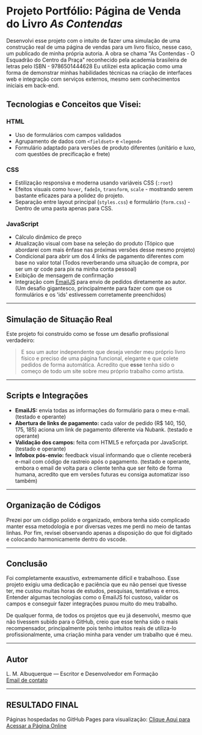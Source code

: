 # Projeto Portfólio: Página de Venda do Livro *As Contendas*

Desenvolvi esse projeto com o intuito de fazer uma simulação de uma construção real de uma página de vendas para um livro físico, nesse caso, um publicado de minha própria autoria. 
A obra se chama "As Contendas - O Esquadrão do Centro da Praça" reconhecido pela academia brasileira de letras pelo ISBN - 9786501444628
Eu utilizei esta aplicação como uma forma de demonstrar minhas habilidades técnicas na criação de interfaces web e integração com serviços externos, mesmo sem conhecimentos iniciais em back-end.



##  Tecnologias e Conceitos que Visei:

### HTML
- Uso de formulários com campos validados
- Agrupamento de dados com `<fieldset>` e `<legend>`
- Formulário adaptado para versões de produto diferentes (unitário e luxo, com questões de precificação e frete)

### CSS
- Estilização responsiva e moderna usando variáveis CSS (`:root`)
- Efeitos visuais como `hover`, `fadeIn`, `transform`, `scale` - mostrando serem bastante eficazes para a polidez do projeto.
- Separação entre layout principal (`styles.css`) e formulário (`form.css`) - Dentro de uma pasta apenas para CSS.

### JavaScript
- Cálculo dinâmico de preço
- Atualização visual com base na seleção do produto (Tópico que abordarei com mais ênfase nas próximas versões desse mesmo projeto)
- Condicional para abrir um dos 4 links de pagamento diferentes com base no valor total (Todos reverberando uma situação de compra, por ser um qr code para pix na minha conta pessoal)
- Exibição de mensagem de confirmação
- Integração com [EmailJS](https://emailjs.com) para envio de pedidos diretamente ao autor. (Um desafio gigantesco, principalmente para fazer com que os formulários e os 'ids' estivessem corretamente preenchidos)

---

## Simulação de Situação Real

Este projeto foi construído como se fosse um desafio profissional verdadeiro:  
> E sou um autor independente que deseja vender meu próprio livro físico e preciso de uma página funcional, elegante e que colete pedidos de forma automática. Acredito que **esse** tenha sido o começo de todo um site sobre meu próprio trabalho como artista.

---

##  Scripts e Integrações

- **EmailJS:** envia todas as informações do formulário para o meu e-mail.  (testado e operante)
- **Abertura de links de pagamento:** cada valor de pedido (R$ 140, 150, 175, 185) aciona um link de pagamento diferente via Nubank. (testado e operante)
- **Validação dos campos:** feita com HTML5 e reforçada por JavaScript. (testado e operante)
- **Infobox pós-envio:** feedback visual informando que o cliente receberá e-mail com código de rastreio após o pagamento. (testado e operante, embora o email de volta para o cliente tenha que ser feito de forma humana, acredito que em versões futuras eu consiga automatizar isso também)

---

## Organização de Códigos

Prezei por um código polido e organizado, embora tenha sido complicado manter essa metodologia e por diversas vezes me perdi no meio de tantas linhas. Por fim, revisei observando apenas a disposição do que foi digitado e colocando harmonicamente dentro do vscode.

---

##  Conclusão

Foi completamente exaustivo, extremamente difícil e trabalhoso.
Esse projeto exigiu uma dedicação e paciência que eu não pensei que tivesse ter, me custou muitas horas de estudos, pesquisas, tentativas e erros. 
Entender algumas tecnologias como o EmailJS foi custoso, validar os campos e conseguir fazer integrações puxou muito do meu trabalho. 

De qualquer forma, de todos os projetos que eu já desenvolvi, mesmo que não tivessem subido para o GitHub, creio que esse tenha sido o mais recompensador, principalmente pois tenho intuitos reais de utiliza-lo profissionalmente, uma criação minha para vender um trabalho que é meu. 

---

##  Autor

L. M. Albuquerque — Escritor e Desenvolvedor em Formação  
[Email de contato](https://albuquerquelm.github.io/as-contendas_venda/)

---

##  RESULTADO FINAL

Páginas hospedadas no GitHub Pages para visualização:
[Clique Aqui para Acessar a Página Online](link)

